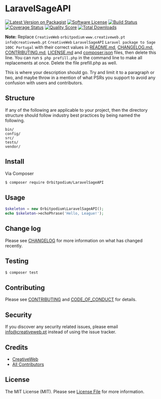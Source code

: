 # LaravelSageAPI

[![Latest Version on Packagist][ico-version]][link-packagist]
[![Software License][ico-license]](LICENSE.md)
[![Build Status][ico-travis]][link-travis]
[![Coverage Status][ico-scrutinizer]][link-scrutinizer]
[![Quality Score][ico-code-quality]][link-code-quality]
[![Total Downloads][ico-downloads]][link-downloads]

**Note:** Replace ```CreativeWeb``` ```orbitpodium``` ```www.creativeweb.pt``` ```info@creativeweb.pt``` ```CreativeWeb``` ```LaravelSageAPI``` ```Laravel package to Sage 100C Portugal``` with their correct values in [README.md](README.md), [CHANGELOG.md](CHANGELOG.md), [CONTRIBUTING.md](CONTRIBUTING.md), [LICENSE.md](LICENSE.md) and [composer.json](composer.json) files, then delete this line. You can run `$ php prefill.php` in the command line to make all replacements at once. Delete the file prefill.php as well.

This is where your description should go. Try and limit it to a paragraph or two, and maybe throw in a mention of what
PSRs you support to avoid any confusion with users and contributors.

## Structure

If any of the following are applicable to your project, then the directory structure should follow industry best practices by being named the following.

```
bin/        
config/
src/
tests/
vendor/
```


## Install

Via Composer

``` bash
$ composer require Orbitpodium/LaravelSageAPI
```

## Usage

``` php
$skeleton = new Orbitpodium\LaravelSageAPI();
echo $skeleton->echoPhrase('Hello, League!');
```

## Change log

Please see [CHANGELOG](CHANGELOG.md) for more information on what has changed recently.

## Testing

``` bash
$ composer test
```

## Contributing

Please see [CONTRIBUTING](CONTRIBUTING.md) and [CODE_OF_CONDUCT](CODE_OF_CONDUCT.md) for details.

## Security

If you discover any security related issues, please email info@creativeweb.pt instead of using the issue tracker.

## Credits

- [CreativeWeb][link-author]
- [All Contributors][link-contributors]

## License

The MIT License (MIT). Please see [License File](LICENSE.md) for more information.

[ico-version]: https://img.shields.io/packagist/v/Orbitpodium/LaravelSageAPI.svg?style=flat-square
[ico-license]: https://img.shields.io/badge/license-MIT-brightgreen.svg?style=flat-square
[ico-travis]: https://img.shields.io/travis/Orbitpodium/LaravelSageAPI/master.svg?style=flat-square
[ico-scrutinizer]: https://img.shields.io/scrutinizer/coverage/g/Orbitpodium/LaravelSageAPI.svg?style=flat-square
[ico-code-quality]: https://img.shields.io/scrutinizer/g/Orbitpodium/LaravelSageAPI.svg?style=flat-square
[ico-downloads]: https://img.shields.io/packagist/dt/Orbitpodium/LaravelSageAPI.svg?style=flat-square

[link-packagist]: https://packagist.org/packages/Orbitpodium/LaravelSageAPI
[link-travis]: https://travis-ci.org/Orbitpodium/LaravelSageAPI
[link-scrutinizer]: https://scrutinizer-ci.com/g/Orbitpodium/LaravelSageAPI/code-structure
[link-code-quality]: https://scrutinizer-ci.com/g/Orbitpodium/LaravelSageAPI
[link-downloads]: https://packagist.org/packages/Orbitpodium/LaravelSageAPI
[link-author]: https://github.com/orbitpodium
[link-contributors]: ../../contributors
